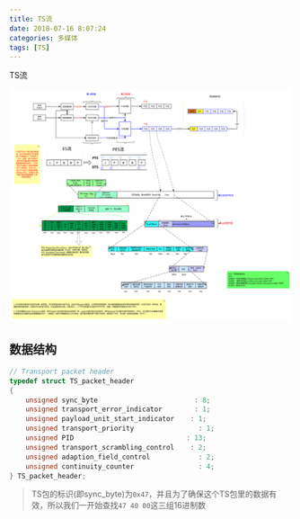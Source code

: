 ```yaml
---
title: TS流
date: 2018-07-16 8:07:24
categories: 多媒体
tags: [TS]
---
```


TS流

<!--more-->

![TS](/images/media/TS.svg)

## 数据结构

``` C
// Transport packet header
typedef struct TS_packet_header
{
    unsigned sync_byte                        : 8;
    unsigned transport_error_indicator        : 1;
    unsigned payload_unit_start_indicator    : 1;
    unsigned transport_priority                : 1;
    unsigned PID                            : 13;
    unsigned transport_scrambling_control    : 2;
    unsigned adaption_field_control            : 2;
    unsigned continuity_counter                : 4;
} TS_packet_header;
```

>TS包的标识(即sync_byte)为`0x47`，并且为了确保这个TS包里的数据有效，所以我们一开始查找`47 40 00`这三组16进制数
